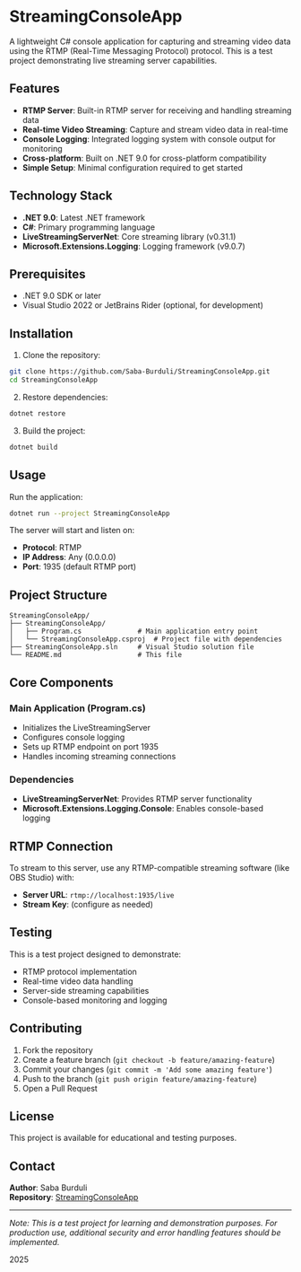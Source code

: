 



# StreamingConsoleApp

A lightweight C# console application for capturing and streaming video data using the RTMP (Real-Time Messaging Protocol) protocol. This is a test project demonstrating live streaming server capabilities.

##  Features

- **RTMP Server**: Built-in RTMP server for receiving and handling streaming data
- **Real-time Video Streaming**: Capture and stream video data in real-time
- **Console Logging**: Integrated logging system with console output for monitoring
- **Cross-platform**: Built on .NET 9.0 for cross-platform compatibility
- **Simple Setup**: Minimal configuration required to get started

## Technology Stack

- **.NET 9.0**: Latest .NET framework
- **C#**: Primary programming language
- **LiveStreamingServerNet**: Core streaming library (v0.31.1)
- **Microsoft.Extensions.Logging**: Logging framework (v9.0.7)

##  Prerequisites

- .NET 9.0 SDK or later
- Visual Studio 2022 or JetBrains Rider (optional, for development)

##  Installation

1. Clone the repository:
```bash
git clone https://github.com/Saba-Burduli/StreamingConsoleApp.git
cd StreamingConsoleApp
```

2. Restore dependencies:
```bash
dotnet restore
```

3. Build the project:
```bash
dotnet build
```

##  Usage

Run the application:
```bash
dotnet run --project StreamingConsoleApp
```

The server will start and listen on:
- **Protocol**: RTMP
- **IP Address**: Any (0.0.0.0)
- **Port**: 1935 (default RTMP port)

##  Project Structure

```
StreamingConsoleApp/
├── StreamingConsoleApp/
│   ├── Program.cs              # Main application entry point
│   └── StreamingConsoleApp.csproj  # Project file with dependencies
├── StreamingConsoleApp.sln     # Visual Studio solution file
└── README.md                   # This file
```

##  Core Components

### Main Application (Program.cs)
- Initializes the LiveStreamingServer
- Configures console logging
- Sets up RTMP endpoint on port 1935
- Handles incoming streaming connections

### Dependencies
- **LiveStreamingServerNet**: Provides RTMP server functionality
- **Microsoft.Extensions.Logging.Console**: Enables console-based logging

##  RTMP Connection

To stream to this server, use any RTMP-compatible streaming software (like OBS Studio) with:
- **Server URL**: `rtmp://localhost:1935/live`
- **Stream Key**: (configure as needed)

##  Testing

This is a test project designed to demonstrate:
- RTMP protocol implementation
- Real-time video data handling
- Server-side streaming capabilities
- Console-based monitoring and logging

##  Contributing

1. Fork the repository
2. Create a feature branch (`git checkout -b feature/amazing-feature`)
3. Commit your changes (`git commit -m 'Add some amazing feature'`)
4. Push to the branch (`git push origin feature/amazing-feature`)
5. Open a Pull Request

##  License

This project is available for educational and testing purposes.

##  Contact

**Author**: Saba Burduli  
**Repository**: [StreamingConsoleApp](https://github.com/Saba-Burduli/StreamingConsoleApp)

---

*Note: This is a test project for learning and demonstration purposes. For production use, additional security and error handling features should be implemented.*

2025
